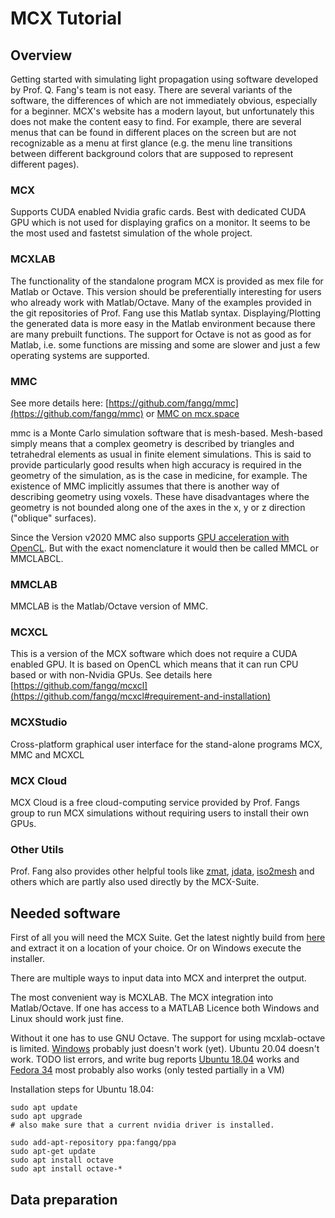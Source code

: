 # MCX Tutorial

## Overview

Getting started with simulating light propagation using software developed by Prof. Q. Fang's team is not easy. There are several variants of the software, the differences of which are not immediately obvious, especially for a beginner. MCX's website has a modern layout, but unfortunately this does not make the content easy to find. For example, there are several menus that can be found in different places on the screen but are not recognizable as a menu at first glance (e.g. the menu line transitions between different background colors that are supposed to represent different pages).

### MCX

Supports CUDA enabled Nvidia grafic cards. Best with dedicated CUDA GPU which is not used for displaying grafics on a monitor. It seems to be the most used and fastetst simulation of the whole project. 


### MCXLAB 

The functionality of the standalone program MCX is provided as mex file for Matlab or Octave. This version should be preferentially interesting for users who already work with Matlab/Octave. Many of the examples provided in the git repositories of Prof. Fang use this Matlab syntax. Displaying/Plotting the generated data is more easy in the Matlab environment because there are many prebuilt functions. The support for Octave is not as good as for Matlab, i.e. some functions are missing and some are slower and just a few operating systems are supported.

### MMC

See more details here: [https://github.com/fangq/mmc](https://github.com/fangq/mmc) or [MMC on mcx.space](http://mcx.space/wiki/index.cgi?MMC)

mmc is a Monte Carlo simulation software that is mesh-based. Mesh-based simply means that a complex geometry is described by triangles and tetrahedral elements as usual in finite element simulations. This is said to provide particularly good results when high accuracy is required in the geometry of the simulation, as is the case in medicine, for example. The existence of MMC implicitly assumes that there is another way of describing geometry using voxels. These have disadvantages where the geometry is not bounded along one of the axes in the x, y or z direction ("oblique" surfaces). 

Since the Version v2020 MMC also supports [GPU acceleration with OpenCL](http://mcx.space/wiki/index.cgi?MMC/Doc/ReleaseNotes/v2020). But with the exact nomenclature it would then be called MMCL or MMCLABCL.

### MMCLAB

MMCLAB is the Matlab/Octave version of MMC.

### MCXCL

This is a version of the MCX software which does not require a CUDA enabled GPU. It is based on OpenCL which means that it can run CPU based or with non-Nvidia GPUs. See details here [https://github.com/fangq/mcxcl](https://github.com/fangq/mcxcl#requirement-and-installation)
 
### MCXStudio 

Cross-platform graphical user interface for the stand-alone programs MCX, MMC and MCXCL

### MCX Cloud

MCX Cloud is a free cloud-computing service provided by Prof. Fangs group to run MCX simulations without requiring users to install their own GPUs.

### Other Utils

Prof. Fang also provides other helpful tools like [zmat](https://github.com/fangq/zmat), [jdata](https://github.com/fangq/jdata), [iso2mesh](https://github.com/fangq/iso2mesh) and others which are partly also used directly by the MCX-Suite.


## Needed software

First of all you will need the MCX Suite. Get the latest nightly build from [here](http://mcx.space/nightly/) and extract it on a location of your choice. Or on Windows execute the installer.

There are multiple ways to input data into MCX and interpret the output.

The most convenient way is MCXLAB. The MCX integration into Matlab/Octave.
If one has access to a MATLAB Licence both Windows and Linux should work just fine.

Without it one has to use GNU Octave. The support for using mcxlab-octave is limited. [Windows](https://groups.google.com/g/mcx-users/c/ePYOykhcoao) probably just doesn't work (yet).
Ubuntu 20.04 doesn't work. TODO list errors, and write bug reports
[Ubuntu 18.04](https://launchpad.net/~fangq/+archive/ubuntu/ppa) works and [Fedora 34](https://groups.google.com/g/mcx-users/c/5_YZxB6UYAw/m/7dNQnV_kAQAJ) most probably also works (only tested partially in a VM)

Installation steps for Ubuntu 18.04:
```
sudo apt update
sudo apt upgrade
# also make sure that a current nvidia driver is installed.
```

```
sudo add-apt-repository ppa:fangq/ppa
sudo apt-get update
sudo apt install octave
sudo apt install octave-*
```

## Data preparation

